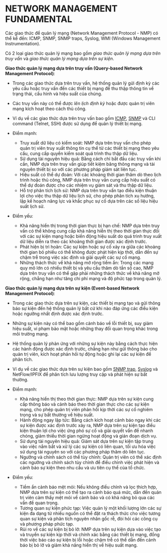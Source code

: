 # NETWORK MANAGEMENT FUNDAMENTAL

Các giao thức để quản lý mạng (Network Management Protocol - NMP) có thể kể đến: ICMP, SNMP, SNMP traps, Syslog, WMI (Windows Management Instrumentation).

Có 2 loại giao thức quản lý mạng bao gồm *giao thức quản lý mạng dựa trên truy vấn* và *giao thức quản lý mạng dựa trên sự kiện*.

**Giao thức quản lý mạng dựa trên truy vấn (Query-based Network Management Protocol)**:

- Trong các giao thức dựa trên truy vấn, hệ thống quản lý gửi định kỳ các yêu cầu hoặc truy vấn đến các thiết bị mạng để thu thập thông tin về trạng thái, cấu hình và hiệu suất của chúng.
- Các truy vấn này có thể được *lên lịch định kỳ* hoặc được quản trị viên mạng kích hoạt theo cách thủ công.
- Ví dụ về các giao thức dựa trên truy vấn bao gồm [ICMP](../../2_OSI_model_and_Protocol/ICMP/index.md), [SNMP](../SNMP/index.md) và CLI command (Telnet, SSH) được sử dụng để quản lý thiết bị mạng.

- Điểm mạnh:

    - Truy xuất dữ liệu có kiểm soát: NMP dựa trên truy vấn cho phép quản trị viên truy xuất thông tin cụ thể từ các thiết bị mạng theo yêu cầu, cung cấp quyền kiểm soát quá trình thu thập dữ liệu.
    - Sử dụng tài nguyên hiệu quả: Bằng cách chỉ bắt đầu các truy vấn khi cần, NMP dựa trên truy vấn giúp tiết kiệm băng thông mạng và tài nguyên thiết bị so với các phương pháp giám sát liên tục.
    - Hiệu suất có thể dự đoán: Với các khoảng thời gian thăm dò theo lịch trình hoặc thủ công, NMP dựa trên truy vấn cung cấp hiệu suất có thể dự đoán được cho các nhiệm vụ giám sát và thu thập dữ liệu.
    - Hỗ trợ phân tích lịch sử: NMP dựa trên truy vấn tạo điều kiện thuận lợi cho việc thu thập dữ liệu lịch sử, cho phép phân tích xu hướng, lập kế hoạch năng lực và khắc phục sự cố dựa trên các số liệu hiệu suất lịch sử.

- Điểm yếu:

    - Khả năng hiển thị trong thời gian thực bị hạn chế: NMP dựa trên truy vấn có thể không cung cấp khả năng hiển thị theo thời gian thực đối với các sự kiện mạng hoặc biến động hiệu suất do quá trình truy xuất dữ liệu diễn ra theo các khoảng thời gian được xác định trước.
    - Phát hiện bị trì hoãn: Các sự kiện hoặc sự cố xảy ra giữa các khoảng thời gian bỏ phiếu có thể không được phát hiện kịp thời, dẫn đến sự chậm trễ trong việc xác định và giải quyết các sự cố mạng.
    - Những thách thức về khả năng mở rộng tiềm ẩn: Trong các mạng quy mô lớn có nhiều thiết bị và yêu cầu thăm dò tần số cao, NMP dựa trên truy vấn có thể gặp phải những thách thức về khả năng mở rộng, chẳng hạn như tăng chi phí mạng và độ phức tạp trong quản lý.

**Giao thức quản lý mạng dựa trên sự kiện (Event-based Network Management Protocol)**:

- Trong các giao thức dựa trên sự kiện, các thiết bị mạng tạo và gửi thông báo sự kiện đến hệ thống quản lý bất cứ khi nào đáp ứng các điều kiện hoặc ngưỡng nhất định được xác định trước.
- Những sự kiện này có thể bao gồm cảnh báo về lỗi thiết bị, suy giảm hiệu suất, vi phạm bảo mật hoặc những thay đổi quan trọng khác trong môi trường mạng.
- Hệ thống quản lý phản ứng với những sự kiện này bằng cách thực hiện các hành động được xác định trước, chẳng hạn như gửi thông báo cho quản trị viên, kích hoạt phản hồi tự động hoặc ghi lại các sự kiện để phân tích.
- Ví dụ về các giao thức dựa trên sự kiện bao gồm [SNMP trap](../SNMP_trap/index.md), [Syslog](../Syslog/index.md) và NetFlow/IPFIX để phân tích lưu lượng truy cập và phát hiện sự bất thường.

- Điểm mạnh:

    - Khả năng hiển thị theo thời gian thực: NMP dựa trên sự kiện cung cấp thông báo và cảnh báo theo thời gian thực cho các sự kiện mạng, cho phép quản trị viên phản hồi kịp thời các sự cố nghiêm trọng và sự bất thường về hiệu suất.
    - Hành động ngay lập tức: Bằng cách kích hoạt cảnh báo ngay khi các sự kiện được xác định trước xảy ra, NMP dựa trên sự kiện tạo điều kiện thuận lợi cho việc ứng phó sự cố và giải quyết vấn đề nhanh chóng, giảm thiểu thời gian ngừng hoạt động và gián đoạn dịch vụ.
    - Sử dụng tài nguyên hiệu quả: Giám sát dựa trên sự kiện tập trung vào việc nắm bắt và xử lý các sự kiện có liên quan, tối ưu hóa việc sử dụng tài nguyên so với các phương pháp thăm dò liên tục.
    - Ngưỡng và chính sách có thể tùy chỉnh: Quản trị viên có thể xác định các ngưỡng và chính sách tùy chỉnh để điều chỉnh việc phát hiện và cảnh báo sự kiện theo nhu cầu và ưu tiên cụ thể của tổ chức.

- Điểm yếu:

    - Tiềm ẩn cảnh báo mệt mỏi: Nếu không điều chỉnh và lọc thích hợp, NMP dựa trên sự kiện có thể tạo ra cảnh báo quá mức, dẫn đến quản trị viên cảm thấy mệt mỏi về cảnh báo và có khả năng bỏ qua các vấn đề quan trọng.
    - Tương quan sự kiện phức tạp: Việc quản lý một khối lượng lớn các sự kiện đa dạng từ nhiều nguồn có thể đặt ra thách thức cho việc tương quan sự kiện và phân tích nguyên nhân gốc rễ, đòi hỏi các công cụ và phương pháp phức tạp.
    - Rủi ro về các sự kiện bị bỏ lỡ: NMP dựa trên sự kiện dựa vào việc tạo và truyền sự kiện kịp thời và chính xác bằng các thiết bị mạng, đồng thời việc báo cáo sự kiện bị lỗi hoặc chậm trễ có thể dẫn đến cảnh báo bị bỏ lỡ và giảm khả năng hiển thị về hiệu suất mạng.
